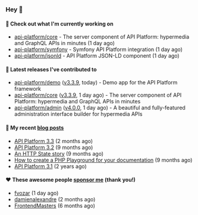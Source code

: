 ### Hey 👋

#### 👷 Check out what I'm currently working on

- [api-platform/core](https://github.com/api-platform/core) - The server component of API Platform: hypermedia and GraphQL APIs in minutes (1 day ago)
- [api-platform/symfony](https://github.com/api-platform/symfony) - Symfony API Platform integration (1 day ago)
- [api-platform/jsonld](https://github.com/api-platform/jsonld) - API Platform JSON-LD component (1 day ago)

#### 🔭 Latest releases I've contributed to

- [api-platform/demo](https://github.com/api-platform/demo) ([v3.3.9](https://github.com/api-platform/demo/releases/tag/v3.3.9), today) - Demo app for the API Platform framework
- [api-platform/core](https://github.com/api-platform/core) ([v3.3.9](https://github.com/api-platform/core/releases/tag/v3.3.9), 1 day ago) - The server component of API Platform: hypermedia and GraphQL APIs in minutes
- [api-platform/admin](https://github.com/api-platform/admin) ([v4.0.0](https://github.com/api-platform/admin/releases/tag/v4.0.0), 1 day ago) - A beautiful and fully-featured administration interface builder for hypermedia APIs

#### 📜 My recent [blog posts](https://soyuka.me)

- [API Platform 3.3](https://soyuka.me/api-platform-3.3/) (2 months ago)
- [API Platform 3.2](https://soyuka.me/api-platform-3.2/) (9 months ago)
- [An HTTP State story](https://soyuka.me/http-state-story/) (9 months ago)
- [How to create a PHP Playground for your documentation](https://soyuka.me/how-to-create-a-php-playground-for-your-documentation/) (9 months ago)
- [API Platform 3.1](https://soyuka.me/api-platform-3.1-whats-new/) (2 years ago)

#### ❤️ These awesome people [sponsor me](https://github.com/sponsors/soyuka) (thank you!)

- [fvozar](https://github.com/fvozar) (1 day ago)
- [damienalexandre](https://github.com/damienalexandre) (2 months ago)
- [FrontendMasters](https://github.com/FrontendMasters) (6 months ago)
